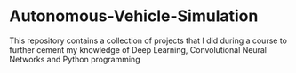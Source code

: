 # Autonomous-Vehicle-Simulation
This repository contains a collection of projects that I did during a course to further cement my knowledge of  Deep Learning, Convolutional Neural Networks and Python programming
